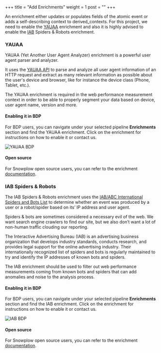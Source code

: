 +++
title = "Add Enrichments"
weight = 1
post = ""
+++

An enrichment either updates or populates fields of the atomic event or adds a self-describing context to derived_contexts. For this project, we need to enable the [YAUAA](https://docs.snowplow.io/docs/enriching-your-data/available-enrichments/yauaa-enrichment/) enrichment and also it is highly advised to enable the [IAB](https://docs.snowplow.io/docs/enriching-your-data/available-enrichments/iab-enrichment/) Spiders & Robots enrichment.

### YAUAA

YAUAA (Yet Another User Agent Analyzer) enrichment is a powerful user agent parser and analyzer.

It uses the [YAUAA API](https://yauaa.basjes.nl/) to parse and analyze all user agent information of an HTTP request and extract as many relevant information as possible about the user's device and browser, like for instance the device class (Phone, Tablet, etc.).

The YAUAA enrichment is required in the web performance measurement context in order to be able to properly segment your data based on device, user agent name, version and more.

#### Enabling it in BDP

For BDP users, you can navigate under your selected pipeline **Enrichments** section and find the YAUAA enrichment. Click on the enrichment for instructions on how to enable it or contact us.

![YAUAA BDP](../images/yauaa_bdp.png?classes=shadow)


#### Open source

For Snowplow open source users, you can refer to the enrichment [documentation](https://docs.snowplow.io/docs/enriching-your-data/available-enrichments/yauaa-enrichment/).

### IAB Spiders & Robots

The IAB Spiders & Robots enrichment uses the [IAB/ABC International Spiders and Bots List](https://iabtechlab.com/software/iababc-international-spiders-and-bots-list/) to determine whether an event was produced by a user or a robot/spider based on its’ IP address and user agent.

Spiders & bots are sometimes considered a necessary evil of the web. We want search engine crawlers to find our site, but we also don’t want a lot of non-human traffic clouding our reporting.

The Interactive Advertising Bureau (IAB) is an advertising business organization that develops industry standards, conducts research, and provides legal support for the online advertising industry. Their internationally recognized list of spiders and bots is regularly maintained to try and identify the IP addresses of known bots and spiders.

The IAB enrichment should be used to filter out web performance measurements coming from known bots and spiders that can add anomalies and noise to the analysis process.

#### Enabling it in BDP

For BDP users, you can navigate under your selected pipeline **Enrichments** section and find the IAB enrichment. Click on the enrichment for instructions on how to enable it or contact us.

![IAB BDP](../images/iab_bdp.png?classes=shadow)


#### Open source

For Snowplow open source users, you can refer to the enrichment [documentation](https://docs.snowplow.io/docs/enriching-your-data/available-enrichments/iab-enrichment/).
